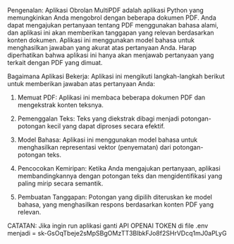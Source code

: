 Pengenalan:
Aplikasi Obrolan MultiPDF adalah aplikasi Python yang memungkinkan Anda mengobrol dengan beberapa dokumen PDF. Anda dapat mengajukan pertanyaan tentang PDF menggunakan bahasa alami, dan aplikasi ini akan memberikan tanggapan yang relevan berdasarkan konten dokumen. 
Aplikasi ini menggunakan model bahasa untuk menghasilkan jawaban yang akurat atas pertanyaan Anda. Harap diperhatikan bahwa aplikasi ini hanya akan menjawab pertanyaan yang terkait dengan PDF yang dimuat.

Bagaimana Aplikasi Bekerja:
Aplikasi ini mengikuti langkah-langkah berikut untuk memberikan jawaban atas pertanyaan Anda:

1. Memuat PDF: Aplikasi ini membaca beberapa dokumen PDF dan mengekstrak konten teksnya.

2. Pemenggalan Teks: Teks yang diekstrak dibagi menjadi potongan-potongan kecil yang dapat diproses secara efektif.

3. Model Bahasa: Aplikasi ini menggunakan model bahasa untuk menghasilkan representasi vektor (penyematan) dari potongan-potongan teks.

4. Pencocokan Kemiripan: Ketika Anda mengajukan pertanyaan, aplikasi membandingkannya dengan potongan teks dan mengidentifikasi yang paling mirip secara semantik.

5. Pembuatan Tanggapan: Potongan yang dipilih diteruskan ke model bahasa, yang menghasilkan respons berdasarkan konten PDF yang relevan.


CATATAN: 
Jika ingin run aplikasi ganti API OPENAI TOKEN di file .env menjadi = 
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
